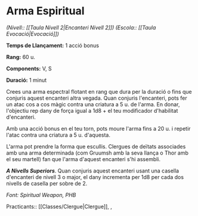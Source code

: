 # Arma Espiritual

*(Nivell:: [[Taula Nivell 2|Encanteri Nivell 2]]) (Escola:: [[Taula Evocació|Evocació]])*

**Temps de Llançament:** 1 acció bonus

**Rang:** 60 u.

**Components:** V, S

**Duració:** 1 minut

Crees una arma espectral flotant en rang que dura per la duració o fins que conjuris aquest encanteri altra vegada. Quan conjuris l'encanteri, pots fer un atac cos a cos màgic contra una criatura a 5 u. de l'arma. En donar, l'objectiu rep dany de força igual a 1d8 + el teu modificador d'habilitat d'encanteri.

Amb una acció bonus en el teu torn, pots moure l'arma fins a 20 u. i repetir l'atac contra una criatura a 5 u. d'aquesta.

L'arma pot prendre la forma que escullis. Clergues de deïtats associades amb una arma determinada (com Gruumsh amb la seva llança o Thor amb el seu martell) fan que l'arma d'aquest encanteri s'hi assembli.

***A Nivells Superiors***. Quan conjuris aquest encanteri usant una casella d'encanteri de nivell 3 o major, el dany incrementa per 1d8 per cada dos nivells de casella per sobre de 2.


*Font: Spiritual Weapon, PHB*



Practicants:: [[Classes/Clergue|Clergue]], ,